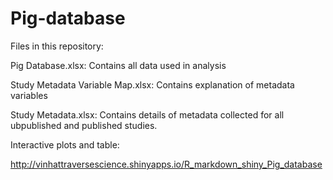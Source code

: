 # Pig-database

Files in this repository:

Pig Database.xlsx: Contains all data used in analysis

Study Metadata Variable Map.xlsx: Contains explanation of metadata variables 

Study Metadata.xlsx: Contains details of metadata collected for all ubpublished and published studies. 

Interactive plots and table: 

http://vinhattraversescience.shinyapps.io/R_markdown_shiny_Pig_database
